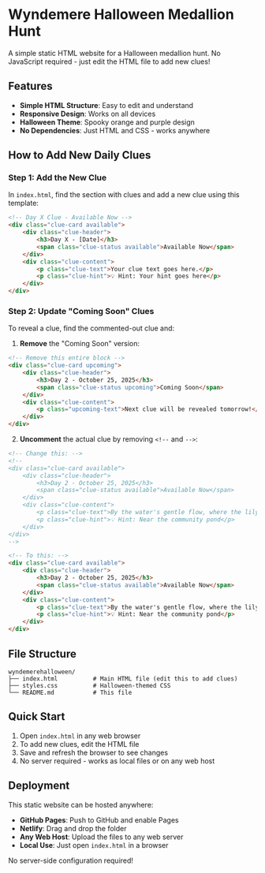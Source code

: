 # Wyndemere Halloween Medallion Hunt

A simple static HTML website for a Halloween medallion hunt. No JavaScript required - just edit the HTML file to add new clues!

## Features

- **Simple HTML Structure**: Easy to edit and understand
- **Responsive Design**: Works on all devices  
- **Halloween Theme**: Spooky orange and purple design
- **No Dependencies**: Just HTML and CSS - works anywhere

## How to Add New Daily Clues

### Step 1: Add the New Clue
In `index.html`, find the section with clues and add a new clue using this template:

```html
<!-- Day X Clue - Available Now -->
<div class="clue-card available">
    <div class="clue-header">
        <h3>Day X - [Date]</h3>
        <span class="clue-status available">Available Now</span>
    </div>
    <div class="clue-content">
        <p class="clue-text">Your clue text goes here.</p>
        <p class="clue-hint">💡 Hint: Your hint goes here</p>
    </div>
</div>
```

### Step 2: Update "Coming Soon" Clues
To reveal a clue, find the commented-out clue and:

1. **Remove** the "Coming Soon" version:
```html
<!-- Remove this entire block -->
<div class="clue-card upcoming">
    <div class="clue-header">
        <h3>Day 2 - October 25, 2025</h3>
        <span class="clue-status upcoming">Coming Soon</span>
    </div>
    <div class="clue-content">
        <p class="upcoming-text">Next clue will be revealed tomorrow!</p>
    </div>
</div>
```

2. **Uncomment** the actual clue by removing `<!--` and `-->`:
```html
<!-- Change this: -->
<!--
<div class="clue-card available">
    <div class="clue-header">
        <h3>Day 2 - October 25, 2025</h3>
        <span class="clue-status available">Available Now</span>
    </div>
    <div class="clue-content">
        <p class="clue-text">By the water's gentle flow, where the lily pads do grow.</p>
        <p class="clue-hint">💡 Hint: Near the community pond</p>
    </div>
</div>
-->

<!-- To this: -->
<div class="clue-card available">
    <div class="clue-header">
        <h3>Day 2 - October 25, 2025</h3>
        <span class="clue-status available">Available Now</span>
    </div>
    <div class="clue-content">
        <p class="clue-text">By the water's gentle flow, where the lily pads do grow.</p>
        <p class="clue-hint">💡 Hint: Near the community pond</p>
    </div>
</div>
```

## File Structure

```
wyndemerehalloween/
├── index.html          # Main HTML file (edit this to add clues)
├── styles.css          # Halloween-themed CSS
└── README.md           # This file
```

## Quick Start

1. Open `index.html` in any web browser
2. To add new clues, edit the HTML file
3. Save and refresh the browser to see changes
4. No server required - works as local files or on any web host

## Deployment

This static website can be hosted anywhere:

- **GitHub Pages**: Push to GitHub and enable Pages
- **Netlify**: Drag and drop the folder  
- **Any Web Host**: Upload the files to any web server
- **Local Use**: Just open `index.html` in a browser

No server-side configuration required!